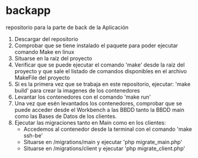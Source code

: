 # backapp
repositorio para la parte de back de la Aplicación

1. Descargar del repositorio
2. Comprobar que se tiene instalado el paquete para poder ejecutar comando Make en linux
3. Situarse en la raíz del proyecto
4. Verificar que se puede ejecutar el comando 'make' desde la raíz del proyecto y que sale el listado de comandos disponibles en el archivo MakeFile del proyecto
5. Si es la primera vez que se trabaja en este repositorio, ejecutar: 'make build' para crear la imagenes de los contenedores
6. Levantar los contenedores con el comando 'make run'
7. Una vez que esén levantados los contenedores, comprobar que se puede acceder desde el Workbench a las BBDD tanto la BBDD main como las Bases de Datos de los clientes.
8. Ejecutar las migraciones tanto en Main como en los clientes:
    - Accedemos al contenedor desde la terminal con el comando 'make ssh-be'
    - Situarse en /migrations/main y ejecutar 'php migrate_main.php'
    - Situarse en /migrations/client y ejecutar 'php migrate_client.php'
